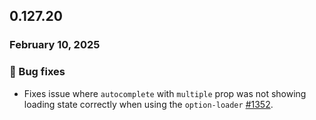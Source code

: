 ## 0.127.20

### February 10, 2025

### 🐛 Bug fixes

- Fixes issue where `autocomplete` with `multiple` prop was not showing loading state correctly when using the `option-loader` [#1352](https://github.com/formkit/formkit/issues/1352).